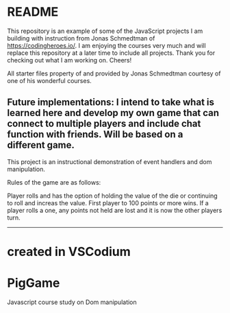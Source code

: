 
# README #

This repository is an example of some of the JavaScript projects I am building with instruction from Jonas Schmedtman of https://codingheroes.io/. I am enjoying the courses very much and will replace this repository at a later time to include all projects. Thank you for checking out what I am working on. Cheers!

All starter files property of and provided by Jonas Schmedtman courtesy of one of his wonderful courses.

Future implementations:
I intend to take what is learned here and develop my own game that can connect to multiple players and include chat function with friends. Will be based on a different game.
-------

This project is an instructional demonstration of event handlers and dom manipulation. 

Rules of the game are as follows:

Player rolls and has the option of holding the value of the die or continuing to roll and increas the value. First player to 100 points or more wins. If a player rolls a one, any points not held are lost and it is now the other players turn.

-------
created in VSCodium
=======
# PigGame
Javascript course study on Dom manipulation

